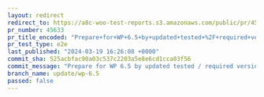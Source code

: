 ```yaml
---
layout: redirect
redirect_to: https://a8c-woo-test-reports.s3.amazonaws.com/public/pr/45633/e2e/index.html
pr_number: 45633
pr_title_encoded: "Prepare+for+WP+6.5+by+updated+tested+%2F+required+versions."
pr_test_type: e2e
last_published: "2024-03-19 16:26:08 +0000"
commit_sha: 525acbfac90a03c537c2203a5e8e6cd1cca03f56
commit_message: "Prepare for WP 6.5 by updated tested / required versions."
branch_name: update/wp-6.5
passed: false
---
```

